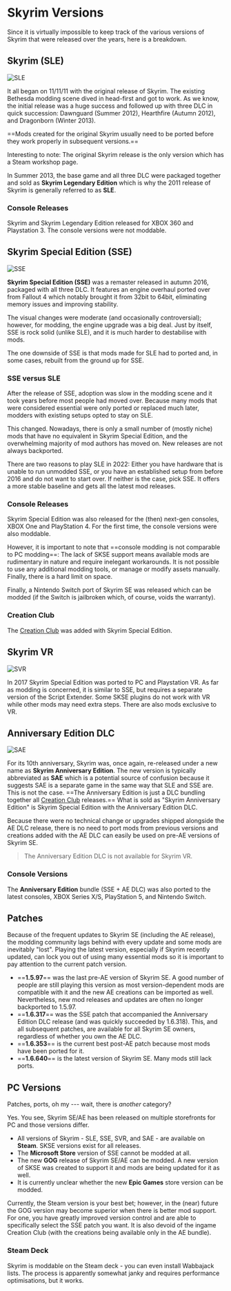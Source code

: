 # Skyrim Versions

Since it is virtually impossible to keep track of the various versions of Skyrim that were released over the years, here is a breakdown.

## Skyrim (SLE)

![SLE](https://cdn2.steamgriddb.com/file/sgdb-cdn/grid/18bf17796c263a836621aac874a19ded.png)

It all began on 11/11/11 with the original release of Skyrim. The existing Bethesda modding scene dived in head-first and got to work. As we know, the initial release was a huge success and followed up with three DLC in quick succession: Dawnguard (Summer 2012), Hearthfire (Autumn 2012), and Dragonborn (Winter 2013).

==Mods created for the original Skyrim usually need to be ported before they work properly in subsequent versions.==

Interesting to note: The original Skyrim release is the only version which has a Steam workshop page.

In Summer 2013, the base game and all three DLC were packaged together and sold as **Skyrim Legendary Edition** which is why the 2011 release of Skyrim is generally referred to as **SLE**.

### Console Releases

Skyrim and Skyrim Legendary Edition released for XBOX 360 and Playstation 3. The console versions were not moddable.

## Skyrim Special Edition (SSE)

![SSE](https://cdn2.steamgriddb.com/file/sgdb-cdn/grid/2b9e794969e7dfb4f0bd882f324b74fd.png)

**Skyrim Special Edition (SSE)** was a remaster released in autumn 2016, packaged with all three DLC. It features an engine overhaul ported over from Fallout 4 which notably brought it from 32bit to 64bit, eliminating memory issues and improving stability.

The visual changes were moderate (and occasionally controversial); however, for modding, the engine upgrade was a big deal. Just by itself, SSE is rock solid (unlike SLE), and it is much harder to destabilise with mods.

The one downside of SSE is that mods made for SLE had to ported and, in some cases, rebuilt from the ground up for SSE.

### SSE versus SLE

After the release of SSE, adoption was slow in the modding scene and it took years before most people had moved over. Because many mods that were considered essential were only ported or replaced much later, modders with existing setups opted to stay on SLE.

This changed. Nowadays, there is only a small number of (mostly niche) mods that have no equivalent in Skyrim Special Edition, and the overwhelming majority of mod authors has moved on. New releases are not always backported. 

There are two reasons to play SLE in 2022: Either you have hardware that is unable to run unmodded SSE, or you have an established setup from before 2016 and do not want to start over. If neither is the case, pick SSE. It offers a more stable baseline and gets all the latest mod releases.

### Console Releases

Skyrim Special Edition was also released for the (then) next-gen consoles, XBOX One and PlayStation 4. For the first time, the console versions were also moddable.

However, it is important to note that ==console modding is not comparable to PC modding==: The lack of SKSE support means available mods are rudimentary in nature and require inelegant workarounds. It is not possible to use any additional modding tools, or manage or modify assets manually. Finally, there is a hard limit on space.

Finally, a Nintendo Switch port of Skyrim SE was released which can be modded (if the Switch is jailbroken which, of course, voids the warranty).

### Creation Club

The [Creation Club](<Creation Club>) was added with Skyrim Special Edition.

## Skyrim VR

![SVR](https://cdn2.steamgriddb.com/file/sgdb-cdn/grid/68f581b0ec164ad0029f93c595b690f3.png)

In 2017 Skyrim Special Edition was ported to PC and Playstation VR. As far as modding is concerned, it is similar to SSE, but requires a separate version of the Script Extender. Some SKSE plugins do not work with VR while other mods may need extra steps. There are also mods exclusive to VR.

## Anniversary Edition DLC

![SAE](https://cdn2.steamgriddb.com/file/sgdb-cdn/grid/e9ba9fd6f504f157b6a92cd62a2ef4b7.png)

For its 10th anniversary, Skyrim was, once again, re-released under a new name as **Skyrim Anniversary Edition**. The new version is typically abbreviated as **SAE** which is a potential source of confusion because it suggests SAE is a separate game in the same way that SLE and SSE are. This is not the case. ==The Anniversary Edition is just a DLC bundling together all [Creation Club](<Creation Club>) releases.== What is sold as "Skyrim Anniversary Edition" is Skyrim Special Edition with the Anniversary Edition DLC.

Because there were no technical change or upgrades shipped alongside the AE DLC release, there is no need to port mods from previous versions and creations added with the AE DLC can easily be used on pre-AE versions of Skyrim SE.

> The Anniversary Edition DLC is not available for Skyrim VR.

### Console Versions

The **Anniversary Edition** bundle (SSE + AE DLC) was also ported to the latest consoles, XBOX Series X/S, PlayStation 5, and Nintendo Switch.

## Patches

Because of the frequent updates to Skyrim SE (including the AE release), the modding community lags behind with every update and some mods are inevitably "lost". Playing the latest version, especially if Skyrim recently updated, can lock you out of using many essential mods so it is important to pay attention to the current patch version.

- ==**1.5.97**== was the last pre-AE version of Skyrim SE. A good number of people are still playing this version as most version-dependent mods are compatible with it and the new AE creations can be imported as well. Nevertheless, new mod releases and updates are often no longer backported to 1.5.97.
- ==**1.6.317**== was the SSE patch that accompanied the Anniversary Edition DLC release (and was quickly succeeded by 1.6.318). This, and all subsequent patches, are available for all Skyrim SE owners, regardless of whether you own the AE DLC.
- ==**1.6.353**== is the current best post-AE patch because most mods have been ported for it.
- ==**1.6.640**== is the latest version of Skyrim SE. Many mods still lack ports.

## PC Versions

Patches, ports, oh my --- wait, there is *another* category?

Yes. You see, Skyrim SE/AE has been released on multiple storefronts for PC and those versions differ.

- All versions of Skyrim - SLE, SSE, SVR, and SAE - are available on **Steam**. SKSE versions exist for all releases.
- The **Microsoft Store** version of SSE cannot be modded at all.
- The new **GOG** release of Skyrim SE/AE can be modded. A new version of SKSE was created to support it and mods are being updated for it as well.
- It is currently unclear whether the new **Epic Games** store version can be modded.

Currently, the Steam version is your best bet; however, in the (near) future the GOG version may become superior when there is better mod support. For one, you have greatly improved version control and are able to specifically select the SSE patch you want. It is also devoid of the ingame Creation Club (with the creations being available only in the AE bundle).

### Steam Deck

Skyrim is moddable on the Steam deck - you can even install Wabbajack lists. The process is apparently somewhat janky and requires performance optimisations, but it works.